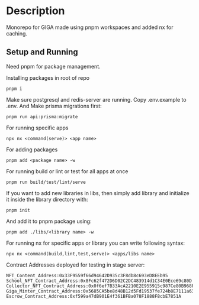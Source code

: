 # Description   

Monorepo for GIGA made using pnpm workspaces and added nx for caching.

## Setup and Running

Need pnpm for package management.

Installing packages in root of repo

```
pnpm i
```

Make sure postgresql and redis-server are running.
Copy .env.example to .env. And Make prisma migrations first:

```
pnpm run api:prisma:migrate
```

For running specific apps

```
npx nx <command(serve)> <app name>
```

For adding packages

```
pnpm add <package name> -w
```

For running build or lint or test for all apps at once

```
pnpm run build/test/lint/serve
```

If you want to add new libraries in libs, then simply add library and initialize it inside the library directory with:

```
pnpm init
```

And add it to pnpm package using:

```
pnpm add ./libs/<library name> -w
```

For running nx for specific apps or library you can write following syntax:

```
npx nx <command(build,lint,test,serve)> <apps/libs name>
```

Contract Addresses deployed for testing in stage server:
```
NFT_Content_Address:0x33F9559f66d94642D935c3F8db8c693eD8EEb95
School_NFT_Contract_Address:0x8Fc62f472D6D02C2DC483914d1C34E0Ece69c80D
Collector_NFT_Contract_Address:0x0f6ef7B33AcA2210E2E955915c987Ce80B968FE4
Giga_Minter_Contract_Address:0x5685CA5be8d48B12d5Fd19537fe724b8E7111a63
Escrow_Contract_Address:0xf599a47dB901E4f361BFBa078F1888F8cbE7851A
```
